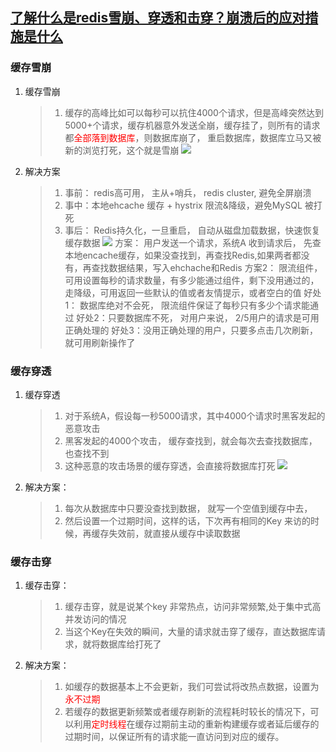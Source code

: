 ## [了解什么是redis雪崩、穿透和击穿？崩溃后的应对措施是什么](https://maimai.cn/article/detail?fid=1729243003&efid=iVHrBrZCZCnemmDJCTZweQ&share_channel=2&webid=eyJ0eXAiOiJKV1QiLCJhbGciOiJIUzI1NiJ9.eyJ1IjozNTAyNzA1NiwiZmlkIjoxNzI5MjQzMDAzfQ.GxROco8nHVCC-cRbnniZW_syhKApVUmKm80a8ytqfpE&use_rn=1)
### 缓存雪崩
1. 缓存雪崩
   > 1. 缓存的高峰比如可以每秒可以抗住4000个请求，但是高峰突然达到5000+个请求，缓存机器意外发送全崩，缓存挂了，则所有的请求都<font color="red">全部落到数据库</font>，则数据库崩了， 重启数据库，数据库立马又被新的浏览打死，这个就是雪崩
   ![](https://pic4.zhimg.com/80/v2-a04bf2004c3915ed1e02ba67d37745f7_720w.jpg)
   
2. 解决方案
   > 1. 事前： redis高可用， 主从+哨兵， redis cluster, 避免全屏崩溃
   > 2. 事中：本地ehcache 缓存 + hystrix 限流&降级，避免MySQL 被打死
   > 3. 事后： Redis持久化，一旦重启， 自动从磁盘加载数据，快速恢复缓存数据
   ![](https://pic4.zhimg.com/80/v2-44248fa82c81787bc0f5167d114fb853_720w.jpg)
   > 方案： 用户发送一个请求，系统A 收到请求后， 先查本地encache缓存，如果没查找到，再查找Redis,如果两者都没有，再查找数据结果，写入ehchache和Redis
   > 方案2： 限流组件，可用设置每秒的请求数量，有多少能通过组件，剩下没用通过的， 走降级，可用返回一些默认的值或者友情提示，或者空白的值
   > 好处1： 数据库绝对不会死， 限流组件保证了每秒只有多少个请求能通过
   > 好处2：只要数据库不死， 对用户来说， 2/5用户的请求是可用正确处理的
   > 好处3：没用正确处理的用户，只要多点击几次刷新，就可用刷新操作了
### 缓存穿透
1. 缓存穿透
   > 1. 对于系统A，假设每一秒5000请求，其中4000个请求时黑客发起的恶意攻击
   > 2. 黑客发起的4000个攻击， 缓存查找到，就会每次去查找数据库，也查找不到
   > 3. 这种恶意的攻击场景的缓存穿透，会直接将数据库打死
   ![](https://pic2.zhimg.com/80/v2-a97e1f3430df0a4f51726843d6008f2d_720w.jpg)
2. 解决方案：
   > 1. 每次从数据库中只要没查找到数据， 就写一个空值到缓存中去， 
   > 2. 然后设置一个过期时间，这样的话，下次再有相同的Key 来访的时候，再缓存失效前，就直接从缓存中读取数据

### 缓存击穿
1. 缓存击穿：
   > 1. 缓存击穿，就是说某个key 非常热点，访问非常频繁,处于集中式高并发访问的情况
   > 2. 当这个Key在失效的瞬间，大量的请求就击穿了缓存，直达数据库请求，就将数据库给打死了
2. 解决方案：
   > 1. 如缓存的数据基本上不会更新，我们可尝试将改热点数据，设置为<font color="red">永不过期</font>
   > 2. 若缓存的数据更新频繁或者缓存刷新的流程耗时较长的情况下，可以利用<font color="red">定时线程</font>在缓存过期前主动的重新构建缓存或者延后缓存的过期时间，以保证所有的请求能一直访问到对应的缓存。
